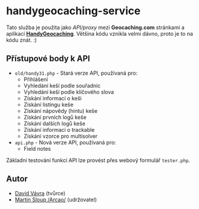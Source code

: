 # handygeocaching-service

Tato služba je použita jako *API/proxy* mezi **Geocaching.com** stránkami a aplikací [**HandyGeocaching**](https://github.com/arcao/handygeocaching). Většina kódu vznikla velmi dávno, proto je to na kódu znát. :)

## Přístupové body k API
* `old/handy31.php` - Stará verze API, používaná pro:
  * Přihlášení
  * Vyhledání keší podle souřadnic
  * Vyhledání keší podle klíčového slova
  * Získání informací o keši
  * Získání listingu keše
  * Získání nápovědy (hintu) keše
  * Získání prvních logů keše
  * Získání dalších logů keše
  * Získání informací o trackable
  * Získání vzorce pro multisolver
* `api.php` - Nová verze API, používaná pro:
  * Field notes

Základní testování funkcí API lze provést přes webový formulář `tester.php`. 

## Autor
* [David Vávra](https://github.com/davidvavra) (tvůrce)
* [Martin Sloup /Arcao/](https://github.com/arcao) (udržovatel)





